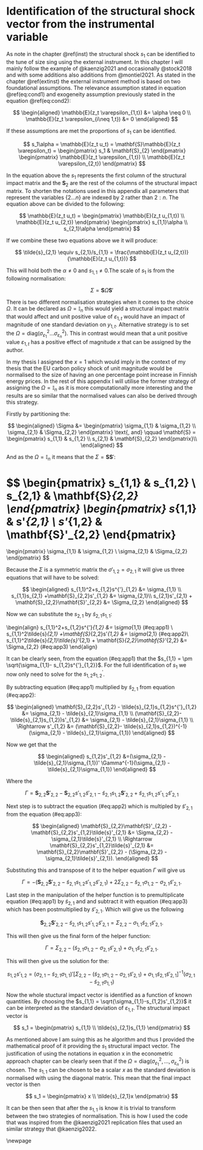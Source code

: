 # Identification of the structural shock vector from the instrumental variable

As note in the chapter \@ref(inst) the structural shock $s_1$ can be identified to the tune of size sing using the external instrument. In this chapter I will mainly follow the example of @kaenzig2021 and occasionally @stock2018 and with some additions also additions from @montiel2021. As stated in the chapter \@ref(extinst) the external instrument method is based on two foundational assumptions. The relevance assumption stated in equation \@ref(eq:cond1) and exogeneity assumption previously stated in the equation \@ref(eq:cond2):

$$
\begin{aligned}
\mathbb{E}(z_t \varepsilon_{1,t}) &= \alpha \neq 0 \\
\mathbb{E}(z_t \varepsilon_{i\neq 1,t}) &= 0 
\end{aligned}
$$

If these assumptions are met the proportions of $s_1$ can be identified.   

$$
s_1\alpha = \mathbb{E}(z_t u_t) = \mathbf{S}\mathbb{E}(z_t \varepsilon_t) = 
\begin{pmatrix}
s_1 & \mathbf{S}_{2}
\end{pmatrix}
\begin{pmatrix}
\mathbb{E}(z_t \varepsilon_{1,t}) \\
\mathbb{E}(z_t \varepsilon_{2,t})
\end{pmatrix}
$$

In the equation above the $s_1$ represents the first column of the structural impact matrix and the $\mathbf{S}_{2}$ are the rest of the columns of the structural impact matrix. To shorten the notations used in this appendix all parameters that represent the variables $\{2 \dots n \}$ are indexed by $2$ rather than $2:n$. The equation above can be divided to the following:

$$
\mathbb{E}(z_t u_t) =
\begin{pmatrix}
\mathbb{E}(z_t u_{1,t}) \\
\mathbb{E}(z_t u_{2,t})
\end{pmatrix}
\begin{pmatrix}
s_{1,1}\alpha \\
s_{2,1}\alpha
\end{pmatrix}
$$

If we combine these two equations above we it will produce:

$$
\tilde{s}_{2,1} \equiv s_{2,1}/s_{1,1} = \frac{\mathbb{E}(z_t u_{2,t})}{\mathbb{E}(z_t u_{1,t})}
$$

This will hold both the $\alpha \neq 0$ and $s_{1,1} \neq 0$.The scale of $s_1$ is from the following normalisation:

$$
\Sigma = \mathbf{S}\Omega\mathbf{S}'
$$

There is two different normalisation strategies when it comes to the choice $\Omega$. It can be declared as $\Omega = \mathbb{I}_n$ this would yield a structural impact matrix that would affect and unit positive value of $\varepsilon_{1,t}$ would have an impact of magnitude of one standard deviation on $y_{1,t}$. Alternative strategy is to set the $\Omega=\text{diag}(\sigma^2_{\varepsilon_1} \dots \sigma^2_{\varepsilon_n})$. This in contrast would mean that a unit positive value $\varepsilon_{1,t}$ has a positive effect of magnitude $x$ that can be assigned by the author.       

In my thesis I assigned the $x = 1$ which would imply in the context of my thesis that the EU carbon policy shock of unit magnitude would be normalised to the size of having an one percentage point increase in Finnish energy prices. In the rest of this appendix I will utilise the former strategy of assigning the $\Omega = \mathbb{I}_n$ as it is more computationally more interesting and the results are so similar that the normalised values can also be derived through this strategy.  

Firstly by partitioning the:

$$
\begin{aligned}
\Sigma &= 
\begin{pmatrix}
\sigma_{1,1} & \sigma_{1,2} \\
\sigma_{2,1} & \Sigma_{2,2}
\end{pmatrix} \text{, and} \qquad
\mathbf{S} =
\begin{pmatrix}
s_{1,1} & s_{1,2} \\
s_{2,1} & \mathbf{S}_{2,2}
\end{pmatrix}\\
\end{aligned}
$$

And as the $\Omega  = \mathbb{I}_n$ it means that the $\Sigma =  \mathbf{S}\mathbf{S}'$:

$$
\begin{pmatrix}
s_{1,1} & s_{1,2} \\
s_{2,1} & \mathbf{S}_{2,2}
\end{pmatrix}
\begin{pmatrix}
s_{1,1} & s'_{2,1} \\
s'_{1,2} & \mathbf{S}'_{2,2}
\end{pmatrix}
= 
\begin{pmatrix}
\sigma_{1,1} & \sigma_{1,2} \\
\sigma_{2,1} & \Sigma_{2,2}
\end{pmatrix}
$$

Because the $\Sigma$ is a symmetric matrix the $\sigma'_{1,2} = \sigma_{2,1}$ it will give us three equations that will have to be solved:

$$
\begin{aligned}
s_{1,1}^2+s_{1,2}s^{'}_{1,2} &= \sigma_{1,1} \\
s_{1,1}s_{2,1} +\mathbf{S}_{2,2}s'_{1,2} &= \sigma_{2,1}\\
s_{2,1}s'_{2,1} + \mathbf{S}_{2,2}\mathbf{S}'_{2,2} &= \Sigma_{2,2}
\end{aligned}
$$

Now we can substitute the $s_{2,1}$ by $\tilde{s}_{2,1}s_{1,1}$:


\begin{align}
s_{1,1}^2+s_{1,2}s^{'}_{1,2} &= \sigma_{1,1}  (\#eq:app1) \\
s_{1,1}^2\tilde{s}_{2,1} +\mathbf{S}_{2,2}s'_{1,2} &= \sigma_{2,1} (\#eq:app2)\\
s_{1,1}^2\tilde{s}_{2,1}\tilde{s}'_{2,1} + \mathbf{S}_{2,2}\mathbf{S}'_{2,2} &= \Sigma_{2,2} (\#eq:app3)
\end{align}


It can be clearly seen, from the equation (\#eq:app1) that the $s_{1,1} = \pm \sqrt{\sigma_{1,1}- s_{1,2}s^{'}_{1,2}}$. For the full identification of $s_1$ we now only need to solve for the $s_{1,2}s^{'}_{1,2}$.

By subtracting equation (\#eq:app1) multiplied by $\tilde{s}_{2,1}$ from equation (\#eq:app2):

$$
\begin{aligned}
\mathbf{S}_{2,2}s'_{1,2} - \tilde{s}_{2,1}s_{1,2}s^{'}_{1,2} &= \sigma_{2,1} - \tilde{s}_{2,1}\sigma_{1,1} \\
(\mathbf{S}_{2,2}- \tilde{s}_{2,1}s_{1,2})s'_{1,2} &= \sigma_{2,1} - \tilde{s}_{2,1}\sigma_{1,1} \\
\Rightarrow s'_{1,2} &= (\mathbf{S}_{2,2}- \tilde{s}_{2,1}s_{1,2})^{-1}(\sigma_{2,1} - \tilde{s}_{2,1}\sigma_{1,1})
\end{aligned}
$$

Now we get that the

$$
\begin{aligned}
 s_{1,2}s'_{1,2} &=(\sigma_{2,1} - \tilde{s}_{2,1}\sigma_{1,1})' \Gamma^{-1}(\sigma_{2,1} - \tilde{s}_{2,1}\sigma_{1,1})
\end{aligned}
$$

Where the

$$
\Gamma = \mathbf{S}_{2,2}\mathbf{S}'_{2,2} - \mathbf{S}_{2,2}s'_{1,2}\tilde{s}'_{2,1} - \tilde{s}_{2,1}s_{1,2}\mathbf{S}'_{2,2} +\tilde{s}_{2,1}s_{1,2}s'_{1,2}\tilde{s}'_{2,1} 
$$

Next step is to subtract the equation (\#eq:app2) which is multipled by $\tilde{s}'_{2,1}$ from the equation (\#eq:app3):

$$
\begin{aligned}
\mathbf{S}_{2,2}\mathbf{S}'_{2,2} - \mathbf{S}_{2,2}s'_{1,2}\tilde{s}'_{2,1} &= \Sigma_{2,2} -\sigma_{2,1}\tilde{s}'_{2,1} \\
\Rightarrow \mathbf{S}_{2,2}s'_{1,2}\tilde{s}'_{2,1} &= \mathbf{S}_{2,2}\mathbf{S}'_{2,2} - (\Sigma_{2,2} - \sigma_{2,1}\tilde{s}'_{2,1}).
\end{aligned}
$$

Substituting this and transpose of it to the helper equation $\Gamma$ will give us

$$
\Gamma = -(\mathbf{S}_{2,2}\mathbf{S}'_{2,2}- \tilde{s}_{2,1}s_{1,2}s'_{1,2}\tilde{s}'_{2,1})+ 2\Sigma_{2,2}-\tilde{s}_{2,1}\sigma_{1,2} -\sigma_{2,1}\tilde{s}'_{2,1}.
$$

Last step in the manipulation of the helper function is to premultiplicate equation (\#eq:app1) by $\tilde{s}_{2,1}$ and and subtract it with equation (\#eq:app3) which has been postmultiplied by $\tilde{s}'_{2,1}$. Which will give us the following

$$
\mathbf{S}_{2,2}\mathbf{S}'_{2,2}- \tilde{s}_{2,1}s_{1,2}s'_{1,2}\tilde{s}'_{2,1} = \Sigma_{2,2}- \sigma_{1,1}\tilde{s}_{2,1}\tilde{s}'_{2,1}.
$$

This will then give us the final form of the helper function:

$$
\Gamma = \Sigma_{2,2}-(\tilde{s}_{2,1}\sigma_{1,2} -\sigma_{2,1}\tilde{s}'_{2,1}) + \sigma_{1,1}\tilde{s}_{2,1}\tilde{s}'_{2,1}.
$$

This will then give us the solution for the:

$$
 s_{1,2}s'_{1,2} = (\sigma_{2,1} - \tilde{s}_{2,1}\sigma_{1,1})'
 [\Sigma_{2,2}-(\tilde{s}_{2,1}\sigma_{1,2} -\sigma_{2,1}\tilde{s}'_{2,1}) + \sigma_{1,1}\tilde{s}_{2,1}\tilde{s}'_{2,1}]^{-1}
 (\sigma_{2,1} - \tilde{s}_{2,1}\sigma_{1,1})
$$

Now the whole stuctural impact vector is identified as a function of known quantities. By choosing the $s_{1,1} = \sqrt{\sigma_{1,1}-s_{1,2}s'_{1,2}}$ it can be interpreted as the standard deviation of $\varepsilon_{1,t}$. The structural impact vector is 

$$
s_1 = 
\begin{pmatrix}
s_{1,1} \\
\tilde{s}_{2,1}s_{1,1}
\end{pmatrix}
$$

As mentioned above I am suing this as he algorithm and thus I provided the mathematical proof of it providing the $s_1$ structural impact vector. The justification of using the notations in equation x in the econometric approach chapter can be clearly seen that if the $\Omega = \text{diag}(\sigma^2_{\varepsilon_1},\dots,\sigma^2_{\varepsilon_n})$ is chosen. The $s_{1,1}$ can be chosen to be a scalar $x$ as the standard deviation is normalised with using the diagonal matrix. This mean that the final impact vector is then

$$
s_1 = 
\begin{pmatrix}
x \\
\tilde{s}_{2,1}x
\end{pmatrix}
$$

It can be then seen that after the $s_{1,1}$ is know it is trivial to transform between the two strategies of normalisation. This is how I used the code that was inspired from the @kaenzig2021 replication files that used an similar strategy that @kaenzig2022.

\newpage
